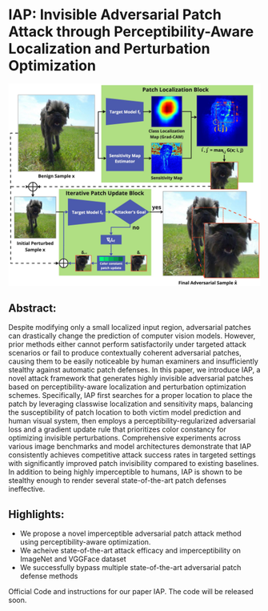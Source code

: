 # IAP: Invisible Adversarial Patch Attack through Perceptibility-Aware Localization and Perturbation Optimization
<img src="flowchart.jpg" alt="IAP Teaser" width="700"/>

## Abstract:

<p>
        Despite modifying only a small localized input region, adversarial patches can drastically change the prediction of
        computer vision models. However, prior methods either cannot perform satisfactorily under targeted attack scenarios
        or fail to produce contextually coherent adversarial patches,
        causing them to be easily noticeable by human examiners
        and insufficiently stealthy against automatic patch defenses.
        In this paper, we introduce IAP, a novel attack framework
        that generates highly invisible adversarial patches based on
        perceptibility-aware localization and perturbation optimization schemes. Specifically, IAP first searches for a proper
        location to place the patch by leveraging classwise localization and sensitivity maps, balancing the susceptibility of
        patch location to both victim model prediction and human
        visual system, then employs a perceptibility-regularized adversarial loss and a gradient update rule that prioritizes
        color constancy for optimizing invisible perturbations. Comprehensive experiments across various image benchmarks
        and model architectures demonstrate that IAP consistently
        achieves competitive attack success rates in targeted settings
        with significantly improved patch invisibility compared to
        existing baselines. In addition to being highly imperceptible
        to humans, IAP is shown to be stealthy enough to render
        several state-of-the-art patch defenses ineffective.
</p>

## Highlights:

<ul>
        <li>We propose a novel imperceptible adversarial patch attack method using perceptibility-aware optimization.</li>
        <li>We acheive state-of-the-art attack efficacy and imperceptibility on ImageNet and VGGFace dataset</li>
        <li>We successfully bypass multiple state-of-the-art adversarial patch defense methods</li>
      </ul>

Official Code and instructions for our paper IAP. The code will be released soon.

